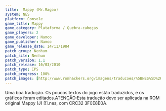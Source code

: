 ```yaml
---
title:  Mappy (Mr.Magoo)
system: NES
platform: Console
game_title: Mappy
game_category: Plataforma / Quebra-cabeças
game_players: 2
game_developer: Namco
game_publisher: Namco
game_release_date: 14/11/1984
patch_group: Nenhum
patch_site: Nenhum
patch_version: 1.1
patch_release: 16/03/2010
patch_type: IPS
patch_progress: 100%
patch_images: [http://www.romhackers.org/imagens/traducoes/%5BNES%5D%20Mappy%20-%20Mr.Magoo%20-%201.png,http://www.romhackers.org/imagens/traducoes/%5BNES%5D%20Mappy%20-%20Mr.Magoo%20-%202.png,http://www.romhackers.org/imagens/traducoes/%5BNES%5D%20Mappy%20-%20Mr.Magoo%20-%203.png]
---
```

Uma boa tradução. Os poucos textos do jogo estão traduzidos, e os gráficos foram editados.ATENÇÃO:Esta tradução deve ser aplicada na ROM original Mappy (J) [!].nes, com CRC32 3F0E8E0A.